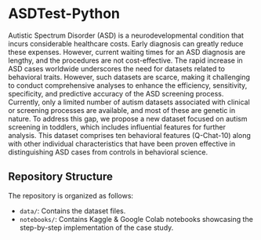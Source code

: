 # ASDTest-Python
Autistic Spectrum Disorder (ASD) is a neurodevelopmental condition that incurs considerable healthcare costs. Early diagnosis can greatly reduce these expenses. However, current waiting times for an ASD diagnosis are lengthy, and the procedures are not cost-effective. The rapid increase in ASD cases worldwide underscores the need for datasets related to behavioral traits. However, such datasets are scarce, making it challenging to conduct comprehensive analyses to enhance the efficiency, sensitivity, specificity, and predictive accuracy of the ASD screening process. Currently, only a limited number of autism datasets associated with clinical or screening processes are available, and most of these are genetic in nature. To address this gap, we propose a new dataset focused on autism screening in toddlers, which includes influential features for further analysis. This dataset comprises ten behavioral features (Q-Chat-10) along with other individual characteristics that have been proven effective in distinguishing ASD cases from controls in behavioral science.

## Repository Structure

The repository is organized as follows:
- `data/`: Contains the dataset files.
- `notebooks/`: Contains Kaggle & Google Colab notebooks showcasing the step-by-step implementation of the case study.
